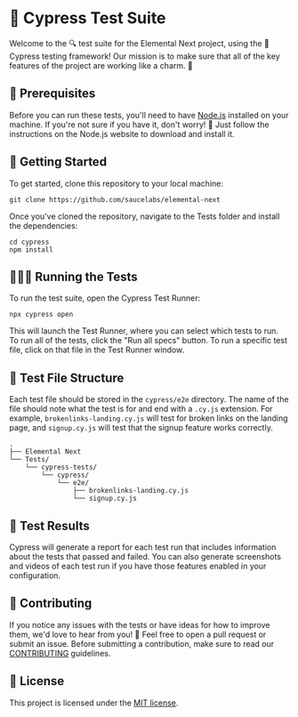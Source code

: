 # 🚀 Cypress Test Suite

Welcome to the 🔍 test suite for the Elemental Next project, using the 🌲 Cypress testing framework! Our mission is to make sure that all of the key features of the project are working like a charm. 💪

## 📜 Prerequisites

Before you can run these tests, you'll need to have [Node.js](https://nodejs.org/en/) installed on your machine. If you're not sure if you have it, don't worry! 🤔 Just follow the instructions on the Node.js website to download and install it.

## 🚀 Getting Started

To get started, clone this repository to your local machine:

```
git clone https://github.com/saucelabs/elemental-next
```

Once you've cloned the repository, navigate to the Tests folder and install the dependencies:

```
cd cypress
npm install
```

## 🏃🏽‍♀️ Running the Tests

To run the test suite, open the Cypress Test Runner:

```
npx cypress open
```

This will launch the Test Runner, where you can select which tests to run. To run all of the tests, click the "Run all specs" button. To run a specific test file, click on that file in the Test Runner window.

## 📄 Test File Structure

Each test file should be stored in the `cypress/e2e` directory. The name of the file should note what the test is for and end with a `.cy.js` extension. For example, `brokenlinks-landing.cy.js` will test for broken links on the landing page, and `signup.cy.js` will test that the signup feature works correctly.

```
.
├── Elemental Next
└── Tests/
    └── cypress-tests/
        └── cypress/
            └── e2e/
                ├── brokenlinks-landing.cy.js
                └── signup.cy.js

```

## 🎉 Test Results

Cypress will generate a report for each test run that includes information about the tests that passed and failed. You can also generate screenshots and videos of each test run if you have those features enabled in your configuration.

## 🤝 Contributing

If you notice any issues with the tests or have ideas for how to improve them, we'd love to hear from you! 🙌 Feel free to open a pull request or submit an issue. Before submitting a contribution, make sure to read our [CONTRIBUTING](https://github.com/saucelabs/elemental-next/blob/main/CONTRIBUTING.md) guidelines.

## 📜 License

This project is licensed under the [MIT license](https://github.com/saucelabs/elemental-next/blob/main/LICENSE).